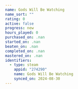 ```yaml
---
name: Gods Will Be Watching
name_sort: ""
rating: 0
active: false
progress: new
hours_played: 0
purchased_on: .nan
started_on: .nan
beaten_on: .nan
completed_on: .nan
mastered_on: .nan
identifiers:
  - type: steam
    appid: "274290"
    name: Gods Will Be Watching
    synced_on: 2024-08-30
---
```

